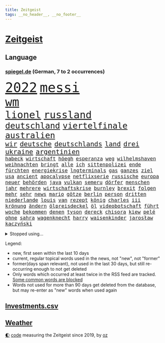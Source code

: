 ```yaml
---
title: Zeitgeist
tags: __no_header__, __no_footer__
---
```


# [Zeitgeist](https://oliz.io/zeitgeist/)

## Language

<h3><a href="https://www.spiegel.de" target="_blank">spiegel.de</a> (German, 7 to 2 occurrences)</h3>
<p style="font-family:monospace">
<span style="font-size:32pt"><a href="news_links.html#2022" class="current">2022</a></span>
<span style="font-size:32pt"><a href="news_links.html#messi" class="current">messi</a></span>
<br>
<span style="font-size:28pt"><a href="news_links.html#wm" class="current">wm</a></span>
<br>
<span style="font-size:24pt"><a href="news_links.html#lionel" class="current">lionel</a></span>
<span style="font-size:24pt"><a href="news_links.html#russland" class="current">russland</a></span>
<br>
<span style="font-size:20pt"><a href="news_links.html#deutschland" class="current">deutschland</a></span>
<span style="font-size:20pt"><a href="news_links.html#viertelfinale" class="current">viertelfinale</a></span>
<span style="font-size:20pt"><a href="news_links.html#australien" class="current">australien</a></span>
<br>
<span style="font-size:16pt"><a href="news_links.html#wir" class="current">wir</a></span>
<span style="font-size:16pt"><a href="news_links.html#deutsche" class="current">deutsche</a></span>
<span style="font-size:16pt"><a href="news_links.html#deutschlands" class="current">deutschlands</a></span>
<span style="font-size:16pt"><a href="news_links.html#land" class="current">land</a></span>
<span style="font-size:16pt"><a href="news_links.html#drei" class="current">drei</a></span>
<span style="font-size:16pt"><a href="news_links.html#ukraine" class="current">ukraine</a></span>
<span style="font-size:16pt"><a href="news_links.html#argentinien" class="current">argentinien</a></span>
<br>
<span style="font-size:12pt"><a href="news_links.html#habeck" class="current">habeck</a></span>
<span style="font-size:12pt"><a href="news_links.html#wirtschaft" class="current">wirtschaft</a></span>
<span style="font-size:12pt"><a href="news_links.html#höegh" class="new">höegh</a></span>
<span style="font-size:12pt"><a href="news_links.html#esperanza" class="new">esperanza</a></span>
<span style="font-size:12pt"><a href="news_links.html#weg" class="current">weg</a></span>
<span style="font-size:12pt"><a href="news_links.html#wilhelmshaven" class="current">wilhelmshaven</a></span>
<span style="font-size:12pt"><a href="news_links.html#weihnachten" class="current">weihnachten</a></span>
<span style="font-size:12pt"><a href="news_links.html#bringt" class="current">bringt</a></span>
<span style="font-size:12pt"><a href="news_links.html#alle" class="current">alle</a></span>
<span style="font-size:12pt"><a href="news_links.html#ich" class="current">ich</a></span>
<span style="font-size:12pt"><a href="news_links.html#sittenpolizei" class="current">sittenpolizei</a></span>
<span style="font-size:12pt"><a href="news_links.html#ende" class="current">ende</a></span>
<span style="font-size:12pt"><a href="news_links.html#fürchten" class="current">fürchten</a></span>
<span style="font-size:12pt"><a href="news_links.html#energiekrise" class="current">energiekrise</a></span>
<span style="font-size:12pt"><a href="news_links.html#lngterminals" class="current">lngterminals</a></span>
<span style="font-size:12pt"><a href="news_links.html#gas" class="current">gas</a></span>
<span style="font-size:12pt"><a href="news_links.html#ganzes" class="current">ganzes</a></span>
<span style="font-size:12pt"><a href="news_links.html#ziel" class="current">ziel</a></span>
<span style="font-size:12pt"><a href="news_links.html#usa" class="current">usa</a></span>
<span style="font-size:12pt"><a href="news_links.html#ancient" class="new">ancient</a></span>
<span style="font-size:12pt"><a href="news_links.html#apocalypse" class="new">apocalypse</a></span>
<span style="font-size:12pt"><a href="news_links.html#netflixserie" class="current">netflixserie</a></span>
<span style="font-size:12pt"><a href="news_links.html#russische" class="current">russische</a></span>
<span style="font-size:12pt"><a href="news_links.html#europa" class="current">europa</a></span>
<span style="font-size:12pt"><a href="news_links.html#neuer" class="current">neuer</a></span>
<span style="font-size:12pt"><a href="news_links.html#behörden" class="current">behörden</a></span>
<span style="font-size:12pt"><a href="news_links.html#java" class="current">java</a></span>
<span style="font-size:12pt"><a href="news_links.html#vulkan" class="new">vulkan</a></span>
<span style="font-size:12pt"><a href="news_links.html#semeru" class="new">semeru</a></span>
<span style="font-size:12pt"><a href="news_links.html#dörfer" class="current">dörfer</a></span>
<span style="font-size:12pt"><a href="news_links.html#menschen" class="current">menschen</a></span>
<span style="font-size:12pt"><a href="news_links.html#jahr" class="current">jahr</a></span>
<span style="font-size:12pt"><a href="news_links.html#mehrere" class="current">mehrere</a></span>
<span style="font-size:12pt"><a href="news_links.html#wirtschaftskrise" class="current">wirtschaftskrise</a></span>
<span style="font-size:12pt"><a href="news_links.html#burnley" class="new">burnley</a></span>
<span style="font-size:12pt"><a href="news_links.html#brexit" class="current">brexit</a></span>
<span style="font-size:12pt"><a href="news_links.html#folgen" class="current">folgen</a></span>
<span style="font-size:12pt"><a href="news_links.html#mehr" class="current">mehr</a></span>
<span style="font-size:12pt"><a href="news_links.html#sehr" class="current">sehr</a></span>
<span style="font-size:12pt"><a href="news_links.html#news" class="current">news</a></span>
<span style="font-size:12pt"><a href="news_links.html#mario" class="current">mario</a></span>
<span style="font-size:12pt"><a href="news_links.html#götze" class="current">götze</a></span>
<span style="font-size:12pt"><a href="news_links.html#berlin" class="current">berlin</a></span>
<span style="font-size:12pt"><a href="news_links.html#person" class="current">person</a></span>
<span style="font-size:12pt"><a href="news_links.html#dritten" class="current">dritten</a></span>
<span style="font-size:12pt"><a href="news_links.html#niederlande" class="current">niederlande</a></span>
<span style="font-size:12pt"><a href="news_links.html#louis" class="new">louis</a></span>
<span style="font-size:12pt"><a href="news_links.html#van" class="current">van</a></span>
<span style="font-size:12pt"><a href="news_links.html#rezept" class="current">rezept</a></span>
<span style="font-size:12pt"><a href="news_links.html#könig" class="current">könig</a></span>
<span style="font-size:12pt"><a href="news_links.html#charles" class="current">charles</a></span>
<span style="font-size:12pt"><a href="news_links.html#iii" class="current">iii</a></span>
<span style="font-size:12pt"><a href="news_links.html#krönung" class="current">krönung</a></span>
<span style="font-size:12pt"><a href="news_links.html#ändern" class="current">ändern</a></span>
<span style="font-size:12pt"><a href="news_links.html#ölpreisdeckel" class="new">ölpreisdeckel</a></span>
<span style="font-size:12pt"><a href="news_links.html#öl" class="current">öl</a></span>
<span style="font-size:12pt"><a href="news_links.html#videobotschaft" class="current">videobotschaft</a></span>
<span style="font-size:12pt"><a href="news_links.html#führt" class="current">führt</a></span>
<span style="font-size:12pt"><a href="news_links.html#woche" class="current">woche</a></span>
<span style="font-size:12pt"><a href="news_links.html#bekommen" class="current">bekommen</a></span>
<span style="font-size:12pt"><a href="news_links.html#denen" class="current">denen</a></span>
<span style="font-size:12pt"><a href="news_links.html#tyson" class="current">tyson</a></span>
<span style="font-size:12pt"><a href="news_links.html#dereck" class="new">dereck</a></span>
<span style="font-size:12pt"><a href="news_links.html#chisora" class="new">chisora</a></span>
<span style="font-size:12pt"><a href="news_links.html#kiew" class="current">kiew</a></span>
<span style="font-size:12pt"><a href="news_links.html#pelé" class="current">pelé</a></span>
<span style="font-size:12pt"><a href="news_links.html#ohne" class="current">ohne</a></span>
<span style="font-size:12pt"><a href="news_links.html#sahra" class="current">sahra</a></span>
<span style="font-size:12pt"><a href="news_links.html#wagenknecht" class="current">wagenknecht</a></span>
<span style="font-size:12pt"><a href="news_links.html#harry" class="current">harry</a></span>
<span style="font-size:12pt"><a href="news_links.html#waisenkinder" class="new">waisenkinder</a></span>
<span style="font-size:12pt"><a href="news_links.html#jarosław" class="new">jarosław</a></span>
<span style="font-size:12pt"><a href="news_links.html#kaczyński" class="new">kaczyński</a></span>
</p>
<details>
<summary>Stopped using...</summary>
<p class="former" style="font-size:12pt">
champions(773) inter(773) mailand(773) mittelmeer(773) 2015(772) asche(772) carsten(772) getan(772) material(772) oberbürgermeister(772) regierungschefs(772) verluste(772) aufgefordert(771) einstieg(771) investieren(771) musiker(771) strand(771) berichterstattung(770) coronaausbruch(770) fdpchef(770) identifiziert(770) konzerne(770) moderne(770) schlechten(770) stich(770) tweet(770) vereinten(770) weitet(770) befinden(769) berühmt(769) erfahrungen(769) genommen(769) himmel(769) jedem(769) keller(769) patienten(769) quarantäne(769) unabhängige(769) versprach(769) beweisen(768) bisherige(767) entdecken(767) führerschein(767) jugendliche(767) netzwerken(767) parteitag(767) san(767) sekunden(767) trainieren(767) trauer(767) unterwegs(767) zuge(767) betriebe(766) entlassung(766) evakuiert(766) feier(766) küste(766) lastwagen(766) militärs(766) rtl(766) schriftstellerin(766) stürzt(766) tötet(766) ankündigung(765) ausflug(765) außer(765) beginnen(765) größer(765) hervor(765) landkreis(765) möglichen(765) mütter(765) wohnen(765) attentat(764) coronawelle(764) haftstrafe(764) quartal(764) software(764) usbehörden(764) wütend(764) aufgeben(763) bielefeld(763) durchsuchungen(763) flieht(763) gestoßen(763) joachim(763) lewis(763) präsidentschaftswahl(763) sichergestellt(763) verriet(763) augsburg(762) breit(762) englische(762) jedenfalls(762) lernen(762) missbraucht(762) respekt(762) 96(761) frust(761) gereist(761) illegal(761) kochen(761) stattfinden(761) verhängen(761) frachter(760) regiert(760) unbedingt(760) weite(760) wirtschaftlichen(760) anlagen(759) jair(759) trafen(759) unseren(759) ermittlern(758) fragt(758) normalität(758) torhüter(758) weitergegeben(758) entsetzen(757) schülerinnen(757) mieten(756) 1500(755) appell(755) motiv(755) potsdam(754) traum(754) geprägt(753) loswerden(753) verfassung(753) verfehlt(753) erkenntnisse(752) sinn(752) drastische(751) glücklich(750) kehrte(750) berühmte(749) detail(748) offenbart(748) erwachsene(747) beschlagnahmt(746) erschießt(746) legende(746) gesichert(745) politikerin(745) unzufrieden(745) zogen(745) beteiligen(744) angehörige(743) auflagen(743) behalten(743) fan(742) vorwürfen(742) panik(741) bremsen(740) moderatorin(739) schockiert(739) katja(738) griechischen(737) 2012(731) sinkende(731) sarah(729) tuchel(726) herausforderungen(721) identität(717) staatsoberhaupt(716) topspiel(711) tolle(710) ärmelkanal(701) herzinfarkt(699) jessica(699) coronaimpfung(698) katzen(684) polizeiruf(673) räumte(665) nachbarland(653) lehrerin(640) skandale(637) konkreten(624) verantwortliche(607) gregor(604) südwesten(602) erteilte(594) gewalttat(577) reichtum(565) fußballstar(564) holz(558) 83(539) sächsische(536) court(526) supreme(526) sammelt(518) knochen(515) schwäche(513) urteilte(512) höherer(511) lee(511) drohenden(510) astronomen(503) 9(496) warnungen(495) vierjährige(494) insbesondere(486) las(480) vegas(480) präsentierte(477) sichtbar(475) erfolglos(474) erscheint(473) gremium(473) ostseepipeline(473) inszenieren(468) höchstwert(465) unterdrückung(465) ahrtal(464) nachträglich(455) staatskonzern(454) ali(453) anhängern(448) ankommen(445) börsen(445) iphones(445) funktionen(444) bombe(443) angestellten(438) kritischen(436) gefiel(430) lutz(428) tiger(423) menschliche(416) söders(415) amtskollegen(407) annulliert(402) abschreckung(401) arbeitslosen(398) spezielle(397) betrunken(395) messenger(394) regierungschefin(394) osteuropa(393) einander(390) lädt(387) geheimdienste(385) oppositionsführer(383) benutzt(382) anfangen(379) radikaler(375) beruft(372) vorwand(372) ausgeben(370) airlines(360) coaching(360) dutzenden(360) khan(357) schienen(356) entziehen(353) minderjähriger(353) martina(351) tories(351) aktivistinnen(350) tauschen(349) beschossen(347) ozean(344) behält(343) rekordsumme(342) staatsbürger(339) senden(334) personalnot(333) propaganda(326) jeweils(325) wackelt(321) 68(320) getäuscht(320) moskauer(320) südosten(320) weiten(320) waffenstillstand(314) meere(313) verpflichtung(313) lebenshaltungskosten(311) anträge(309) geplatzt(309) abhalten(305) teppich(302) kasachstan(301) sony(301) schwieriger(300) lagern(299) entführung(297) algerien(296) aufgeklärt(296) bestürzt(294) damalige(293) filmemacher(292) ausraster(291) frankfurts(291) gastbeitrag(288) methan(288) erstem(286) geiselnahme(285) rüstungskonzern(285) unweit(284) emotionalen(283) fehlverhalten(283) österreicher(283) horror(282) umfragen(278) anziehen(277) solo(276) außergewöhnlich(272) parlamentswahl(271) rené(271) asylsuchende(268) ahnung(267) benötigt(266) tui(266) verhilft(265) umzusetzen(264) kippen(263) indischen(261) fluss(259) gegendemonstranten(259) lücken(259) verspätet(258) schwarzmeerflotte(257) drohten(253) nukleare(252) freizeitpark(250) russisch(249) anpassung(248) kanzlerpartei(248) starkregen(248) sanktioniert(247) zügig(247) charkiw(246) hauptdarsteller(246) jochen(246) kurse(246) evakuierung(238) iwan(237) großstadt(236) jünger(235) ergab(233) lindners(233) coronalockdowns(231) glaube(231) slowenien(231) kalt(227) diagnostiziert(223) königsklasse(223) lautete(222) rivalen(222) zurückhaltend(222) rechnungshof(217) ernste(216) geheimdienstinformationen(216) öpnv(216) registrierte(215) entsprechend(214) separatistenführer(214) beigelegt(213) privathaushalte(212) spannung(212) kassen(211) zugänglich(211) updates(207) impfkommission(206) neuwahlen(206) iaea(205) traditionen(205) lauterbachs(204) qualifying(204) brasilianische(203) stichwahl(202) note(200) jesus(199) regieren(199) panzerlieferungen(198) pogba(197) sobald(197) unglücks(197) vogel(197) inspiration(196) perfekte(196) ausfuhren(195) errichten(195) export(195) hindernisse(194) verdrängen(194) lokführer(193) enkel(191) giftige(189) kippt(189) mobbing(188) niedrigere(188) psychiatrie(188) hochrangiger(187) ringtausch(187) halt(186) 73jährige(184) ehrt(183) klimakatastrophe(182) wehrte(181) bosnien(180) spezialisten(180) droge(179) hauptrolle(179) lösungen(179) 1200(178) belastungsprobe(178) brennen(177) brennende(177) dolly(177) einstecken(177) viral(176) sinne(175) fahndung(174) enttäuschte(173) reumütig(172) leipzigs(171) tiefer(171) 110(170) alleingang(170) heimspiel(170) kommissarin(170) 37jährige(168) cannabis(168) legalisierung(168) feldmann(166) libanon(166) saisonbeginn(166) luka(165) usbasketballerin(165) matchwinner(164) leopardpanzer(163) hundertjährige(161) miss(160) verfassungsbeschwerde(160) volle(160) grundschule(159) sexuell(158) verdiente(158) geschrumpft(157) notaufnahme(157) verfügen(157) zuckerberg(157) überflutungen(157) austrocknen(156) jährliche(156) massenpanik(156) kommunistischen(155) freibad(154) offensichtlich(154) 18jährigen(151) angepasst(151) camper(151) paolo(151) bewiesen(150) dänemarks(150) geübt(150) verunglückten(150) ekel(149) familienmitglieder(149) gegenwart(149) momenten(148) midlifekolumne(147) mobilisieren(147) tatverdacht(147) usmodel(147) fließen(146) matthew(146) outfit(145) bewusstsein(144) heide(143) schreibtisch(143) stille(143) graham(142) spdchefin(142) ängste(142) 1974(141) erntet(141) rauchmelder(141) abschwung(140) hanna(140) vorantreiben(140) wellbrock(140) ankam(139) begegnen(138) übergewinne(138) bruttoinlandsprodukt(137) gästen(137) körperliche(137) pflegeheimen(137) verdeckte(137) atomkraftwerken(135) benziner(134) forschen(134) dorfes(133) kontroversen(133) uneins(133) usarmee(133) vulkanausbruch(133) depression(132) errichtet(132) kronprinz(132) ausgebeutet(131) grundstein(131) sinnvoller(130) asteroiden(129) gaskrise(129) lapid(129) reaktoren(129) reservisten(129) warnten(129) nachbarstaaten(128) weltraum(128) gescheiterten(127) diente(126) fremder(126) laufzeit(126) sparmaßnahmen(126) aberkannt(125) juristisches(125) churchill(124) erwartete(124) mächtigste(124) stadtwerke(124) formen(123) lohnerhöhungen(123) 17jähriger(122) gruß(121) medizinische(121) suchtforscher(121) anfechten(120) mittelfristig(120) streicheln(120) manila(119) staatshilfe(119) trendwende(119) vordergrund(119) 151(118) akzeptabel(118) kreativ(118) kurzfristige(118) lebensgefährte(118) flugzeugbauer(117) goldmedaille(117) branchenverband(116) dauerhafte(116) giftiger(116) heimischen(116) abitur(115) verstanden(115) wahrzeichen(115) atmen(113) teufel(113) 1979(112) gefängnissen(112) neueste(112) service(112) wmpunkte(112) gesprächsbereit(111) spielberg(111) stationiert(110) drohnenangriff(109) glänzen(109) unterkunft(109) back(108) entlarvt(108) geschmolzen(108) mahmoud(108) koma(107) sarg(107) staatsschutz(107) britischem(106) ellen(106) hinterfragen(106) kilowattstunde(106) pyrenäen(106) bildband(105) gegenseite(105) hinterland(105) modeikone(104) traten(104) umgehend(104) intendant(103) privatwirtschaft(103) summer(103) demonstration(102) island(101) rezessionsangst(101) volksheld(101) belästigt(100) pulverisiert(100) schwarzmarkt(100) verschleiern(100) beseitigt(99) business(99) gründet(99) tipp(99) bildschirme(98) bundestagspräsidentin(98) extremisten(98) herstellen(98) reggae(98) carlsen(97) energieverbrauch(97) erwachsen(97) hannah(97) vorgenommen(97) durchschnittlich(96) nationalsozialisten(95) pornografie(95) stattgefunden(95) 1993(94) lernten(94) messungen(94) steuererklärung(94) unrealistisch(94) katastrophenschutz(93) nachfolgeregelung(93) gangster(92) kriminalpolizei(92) usspitzenpolitikerin(92) amazons(91) atommeiler(91) bundespräsidenten(91) flüssen(91) gekrönt(91) getreidefrachter(91) kiez(91) nix(91) wiesbaden(91) wunderbar(91) 05(90) anklagebehörde(90) beworben(90) dopings(90) footballstar(90) rundfunks(90) ticketpreise(89) atomdrohungen(88) atomkraftwerk(88) kernphysiker(88) sternen(88) asylunterkunft(87) ausliefern(87) bestattet(87) kandidierte(87) sommerspielen(87) sortiert(87) usrepräsentantenhauses(87) weltpolitik(87) wildes(87) wohnwagen(87) abgekupfert(86) achtziger(85) fotoapp(85) konkreter(85) verkehrsverbund(85) vierjähriges(85) einzigartig(84) killer(84) kobel(84) leitzinserhöhung(84) migrantenboot(84) steuerunterlagen(84) unterspült(84) verdonnert(84) vorsaison(84) behaarung(83) brighton(83) buhrow(83) dosen(83) fahrten(83) faktoren(83) geborene(83) landwirtschaftlichen(83) parteivorsitzenden(83) aufbegehren(82) biografie(82) verifizieren(82) angegangen(81) extremismus(81) fischsterben(81) identifizierten(81) schiffsverkehrs(81) traumatische(81) verstöße(81) abwehren(80) pizza(80) sympathien(80) thailändischen(80) toronto(80) aufzeichnungen(79) biologischen(79) böses(79) energiepauschale(79) gasvorkommen(79) gratuliert(79) langweiliger(79) mannschaften(79) staatsstreich(79) veraltete(79) boni(78) brasilienwahl(78) offenlegung(78) tagelang(78) ansteckend(77) ashton(77) café(77) fatales(77) grenzfluss(77) intrigen(77) reklamiert(77) sieglos(77) verschwörungstheoretiker(77) vorgeht(77) antisemitisch(76) betonte(76) brigitte(76) führungsrolle(76) kollektive(76) saisonsieg(76) schärfe(76) verschaffte(76) veruntreut(76) wiederholten(76) yoga(76) benko(75) kommunisten(75) sprachlos(75) talente(75) verifizierung(75) brisante(74) griechischtürkischen(74) lenken(74) spionage(74) liverpooltrainer(73) rechtfertigen(73) rätseln(73) abbrechen(72) freundschaftlich(72) god(72) marschflugkörper(72) wunde(72) dalai(71) exfinanzchef(71) extrainer(71) goslar(71) lama(71) rappers(71) scheidung(71) telefonierte(71) herzegowina(70) zuschuss(70) überflügelt(70) austragung(69) behzad(69) fahrzeiten(69) nobelpreisträger(69) plädoyer(69) uhren(69) ausmacht(68) blogger(68) geklappt(68) heroin(68) lobbyverband(68) milliardengewinne(68) speichert(68) conference(67) dončić(67) gedrosselt(67) inflationsausgleich(67) tonga(67) zypern(67) 69jährige(66) gruselig(66) heikler(66) kommerzielle(66) kurznachrichtendienst(66) schutt(66) schwestern(65) wechseljahre(65) andré(64) badenwürttembergischen(64) beseitigung(64) gegeneinander(64) machtmissbrauch(64) ndr(64) neapel(64) polizeichef(64) drakonische(63) geweint(63) hinreichenden(63) klimaschutzsofortprogramm(63) seilwinde(63) aufgehalten(62) entbindung(62) praktisch(62) strafrechtliche(62) wasserqualität(62) überfährt(62) 1400(61) 2050(61) attackieren(61) bayernstars(61) befestigten(61) beschädigtes(61) hells(61) schwächeln(61) 16000(60) diskutierten(60) grundsatzrede(60) milliardenkosten(60) reinigung(60) durchqueren(59) gefehlt(59) massagen(59) nbaprofi(59) panikattacke(59) präzise(59) scheuer(59) absichten(58) besessen(58) einkaufstour(58) hassan(58) meeresboden(58) preisverleihungen(58) spitzer(58) tarifstreit(58) verkraftbar(58) 650000(57) accounts(57) francisco(57) gefühlen(57) haaspilot(57) nachrichtendienste(57) nordosten(57) unterbrochen(57) angesehen(56) klimastiftung(56) mittelstand(56) mv(56) rettungsschirm(56) sprangen(56) stützt(56) tabelle(56) ansbach(55) baltischen(55) extinction(55) jahrhunderts(55) rebellion(55) aufgeheizt(54) eidgenössische(54) exklub(54) hessischen(54) kleinste(54) verdeutlicht(54) 217(53) gravierender(53) memoiren(53) rams(53) symbolfigur(53) wärmste(53) beifahrer(52) brennholz(52) dokumentieren(52) drohung(52) geklaut(52) touchdowns(52) geschasste(51) verglichen(51) womit(51) abwahl(50) epoche(50) klimaaktivist(50) kölnfan(50) legendär(50) sack(50) verstaatlichung(50) wahlergebnis(50) drängten(49) eingeschaltet(49) eingestrichen(49) exzellente(49) flatrate(49) wussten(49) 1952(48) arroganz(48) blanchett(48) cate(48) frühling(48) inspiriert(48) wdrintendant(48) atommüll(47) hütte(47) massiver(47) sozialdemokratische(47) verstorbene(47) kriegsmüdigkeit(46) krisenstimmung(46) nbasuperstar(46) asteroid(45) fälschlicherweise(45) holzofen(45) leidenschaftliche(45) silva(45) ästen(45) abtreiben(44) benennen(44) elektronische(44) expertenkommission(44) benennt(43) gaslieferstopps(43) häuschen(43) mercedesbenz(43) symbole(43) tollerort(43) andernfalls(42) lakers(42) abrupt(41) erschien(41) mögen(41) russlandpolitik(41) spezialeinheit(41) waldstück(41) 3500(40) enormen(40) guttenberg(40) karltheodor(40) sanierung(40) staatsgäste(40) wale(40) zenit(40) zurückgestellt(40) 1985(39) 300000(39) anastasia(39) biefang(39) bochumer(39) eitelkeit(39) fußballstadion(39) kommandeurin(39) landstriche(39) liebte(39) mad(39) wahnsinnig(39) abwesenheit(38) benito(38) energetische(38) erkrankter(38) grundsicherung(38) handballbund(38) insight(38) mediator(38) mussolini(38) sportdirektor(38) tabellenschlusslicht(38) volksabstimmung(38) einberufung(37) kampagnen(37) nebenjobs(37) nova(37) verhelfen(37) plausibel(36) rascher(36) wahlsieg(36) übergewicht(36) überheblichkeit(36) abgeholzt(35) anlasslose(35) auszeichnung(35) dhb(35) facebookmutter(35) kriegstreiber(35) kunstflieger(35) vorratsdatenspeicherung(35) abgelegenen(34) bergen(34) kaiserin(34) massenweise(34) milliardenschweren(34) souveränen(34) abgabenfrei(33) frackingverbot(33) goncourt(33) jacob(33) oecd(33) reesmogg(33) schubsen(33) vorüber(33) alarmstimmung(32) bolsonaros(32) einberufungsstellen(32) gegenstände(32) rasmussen(32) mauer(31) pilze(31) putinvertrauter(31) reizthemen(31) verschweigen(31) vogelarten(31) abgeriegelt(30) lecks(30) mordverdacht(30) nordstreampipelines(30) schüren(30) zusammenhalten(30) a1(29) externe(29) fangen(29) gewalttäter(29) gewählte(29) jackman(29) toskana(29) desinformation(28) kopfschmerzen(28) mama(28) mats(28) pipelinelecks(28) puerto(28) rico(28) rücklagen(28) rückstand(28) sahedan(28) ventura(28) wirtschafts(28) abgeraten(27) joints(27) manipuliert(27) margrethes(27) semester(27) zugstrecke(27) demoskopen(26) inácio(26) luiz(26) memes(26) wohngebäude(26) bdi(25) optionen(25) vergibt(25) anerkennung(24) energiepreisbremse(24) erinnerte(24) fußballnationalteam(24) mitteilung(24) intensivmediziner(23) karagiannidis(23) möge(23) tropensturm(23) zitierte(23) blank(22) cyberangriff(22) entdecker(22) inspektionen(22) titelstreit(22) andresen(21) besteigen(21) multitasking(21) pool(21) rasmus(21) satelliten(21) schuldspruch(21) wahlerfolg(21) 102(20) daei(20) kamikazedrohnen(20) erschütternde(19) ideologischen(19) jamaikaner(19) kiffen(19) methanwerte(19) smartwatches(19) alarmbereitschaft(18) gigantischer(18) mittels(18) stühle(18) trümmern(18) verzögert(18) ausgestiegen(17) fluffigem(17) gags(17) kramer(17) kriminalfall(17) lungenentzündung(17) mitarbeitern(17) schadstoffteam(17) sprengkraft(17) fusion(16) livesendung(16) regierungsgegner(16) baukosten(15) beäugt(15) hilton(15) hochwertiges(15) interessanten(15) landesteil(15) maurice(15) minsk(15) möglichkeit(15) p(15) tabellenende(15) tvbox(15) cosco(14) falschparken(14) geopolitisches(14) hochzeiten(14) kitapflicht(14) personalien(14) rückendeckung(14) schutzausrüstung(14) abenteuer(13) buchmesse(13) doug(13) geldvermögen(13) intakt(13) mastriano(13) mitarbeiterinnen(13) braverman(12) diversität(12) entgeht(12) initiativen(12) radiomoderator(12) rekordversuch(12) rücknahme(12) sirenen(12) suella(12) verplappert(12) westküste(12) danken(11) erprobte(11) geschaffen(11) nbasaison(11) nächtlichen(11) rekrutieren(11) solidarisiert(11) uskonzern(11)
</p>
</details>
<p>Legend:
<ul>
<li><span class="new">new</span>, first seen within the last 10 days</li>
<li><span class="current">current</span>, regular topical words used in the news, not "new", not "former"</li>
<li><span class="former">former(days span relevant)</span>, not used in the last 30 days, but still re-occurring enough to not get deleted</li>
<li>Only words which occurred at least twice in the RSS feed are tracked. <a href="language/filters.py">Some common words are blocked</a></li>
<li>Words not used for more than 90 days get deleted from the database, but may re-enter as "new" words when used again</li>
</ul>
</p>

## [Investments](investments.html)[.csv](investments.csv)

## [Weather](weather.html)

<footer>
<a href="javascript:toggleTheme()" class="nav">🌓</a>
<a href="https://github.com/ooz/zeitgeist">code</a> measuring the Zeitgeist since 2019, by <a href="https://oliz.io">oz</a>
</footer>
